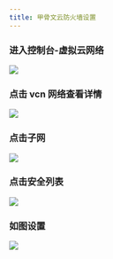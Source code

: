 ```yaml
---
title: 甲骨文云防火墙设置
---
```


### 进入控制台-虚拟云网络

![](https://m.theovan.xyz/img/202309032017796.png)

### 点击 vcn 网络查看详情

![](https://m.theovan.xyz/img/20230903201855.png)

### 点击子网

![](https://m.theovan.xyz/img/20230903201855.png)

### 点击安全列表

![](https://m.theovan.xyz/img/20230903202120.png)

### 如图设置

![](https://m.theovan.xyz/img/20230903202406.png)
